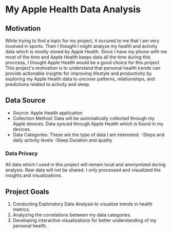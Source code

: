 # My Apple Health Data Analysis


## Motivation
While trying to find a topic for my project, it occured to me that I am very involved in sports. Then I thought I might analyze my health and activity data which is mostly stored by Apple Health. Since I have my phone with me most of the time and Apple Health keeps data all the time during this proccess, I thought Apple Health would be a good choice for this project. This project's motivation is to understand that personal health trends can provide actionable insights for improving lifestyle and productivity by exploring my Apple Health data to uncover patterns, relationships, and predictions related to activity and sleep.


## Data Source
- Source: Apple Health application
- Collection Method: Data will be automatically collected through my Apple devices. Data synced through Apple Health which is found in my devices.
- Data Categories: These are the type of data I am interested.
    -Steps and daily activity levels
    -Sleep Duration and quality


### Data Privacy
All data which I used in this project will remain local and anonymized during analysis. Raw data will not be shared. I only processed and visualized the insights and visualizations.


## Project Goals
1. Conducting Exploratory Data Analysis to visualize trends in health metrics.
2. Analyzing the correlations between my data categories.
3. Developing interactive visualizations for better understanding of my personal health.
